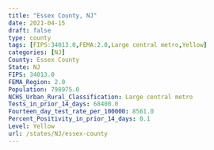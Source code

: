 ```yaml
---
title: "Essex County, NJ"
date: 2021-04-15
draft: false
type: county
tags: [FIPS:34013.0,FEMA:2.0,Large central metro,Yellow]
categories: [NJ]
County: Essex County
State: NJ
FIPS: 34013.0
FEMA_Region: 2.0
Population: 798975.0
NCHS_Urban_Rural_Classification: Large central metro
Tests_in_prior_14_days: 68400.0
Fourteen_day_test_rate_per_100000: 8561.0
Percent_Positivity_in_prior_14_days: 0.1
Level: Yellow
url: /states/NJ/essex-county
---
```



